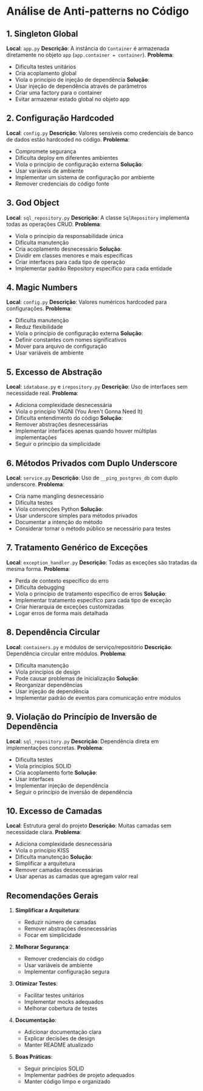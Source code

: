 # Análise de Anti-patterns no Código

## 1. Singleton Global
**Local**: `app.py`
**Descrição**: A instância do `Container` é armazenada diretamente no objeto `app` (`app.container = container`).
**Problema**: 
- Dificulta testes unitários
- Cria acoplamento global
- Viola o princípio de injeção de dependência
**Solução**: 
- Usar injeção de dependência através de parâmetros
- Criar uma factory para o container
- Evitar armazenar estado global no objeto app

## 2. Configuração Hardcoded
**Local**: `config.py`
**Descrição**: Valores sensíveis como credenciais de banco de dados estão hardcoded no código.
**Problema**:
- Compromete segurança
- Dificulta deploy em diferentes ambientes
- Viola o princípio de configuração externa
**Solução**:
- Usar variáveis de ambiente
- Implementar um sistema de configuração por ambiente
- Remover credenciais do código fonte

## 3. God Object
**Local**: `sql_repository.py`
**Descrição**: A classe `SqlRepository` implementa todas as operações CRUD.
**Problema**:
- Viola o princípio da responsabilidade única
- Dificulta manutenção
- Cria acoplamento desnecessário
**Solução**:
- Dividir em classes menores e mais específicas
- Criar interfaces para cada tipo de operação
- Implementar padrão Repository específico para cada entidade

## 4. Magic Numbers
**Local**: `config.py`
**Descrição**: Valores numéricos hardcoded para configurações.
**Problema**:
- Dificulta manutenção
- Reduz flexibilidade
- Viola o princípio de configuração externa
**Solução**:
- Definir constantes com nomes significativos
- Mover para arquivo de configuração
- Usar variáveis de ambiente

## 5. Excesso de Abstração
**Local**: `idatabase.py` e `irepository.py`
**Descrição**: Uso de interfaces sem necessidade real.
**Problema**:
- Adiciona complexidade desnecessária
- Viola o princípio YAGNI (You Aren't Gonna Need It)
- Dificulta entendimento do código
**Solução**:
- Remover abstrações desnecessárias
- Implementar interfaces apenas quando houver múltiplas implementações
- Seguir o princípio da simplicidade

## 6. Métodos Privados com Duplo Underscore
**Local**: `service.py`
**Descrição**: Uso de `__ping_postgres_db` com duplo underscore.
**Problema**:
- Cria name mangling desnecessário
- Dificulta testes
- Viola convenções Python
**Solução**:
- Usar underscore simples para métodos privados
- Documentar a intenção do método
- Considerar tornar o método público se necessário para testes

## 7. Tratamento Genérico de Exceções
**Local**: `exception_handler.py`
**Descrição**: Todas as exceções são tratadas da mesma forma.
**Problema**:
- Perda de contexto específico do erro
- Dificulta debugging
- Viola o princípio de tratamento específico de erros
**Solução**:
- Implementar tratamento específico para cada tipo de exceção
- Criar hierarquia de exceções customizadas
- Logar erros de forma mais detalhada

## 8. Dependência Circular
**Local**: `containers.py` e módulos de serviço/repositório
**Descrição**: Dependência circular entre módulos.
**Problema**:
- Dificulta manutenção
- Viola princípios de design
- Pode causar problemas de inicialização
**Solução**:
- Reorganizar dependências
- Usar injeção de dependência
- Implementar padrão de eventos para comunicação entre módulos

## 9. Violação do Princípio de Inversão de Dependência
**Local**: `sql_repository.py`
**Descrição**: Dependência direta em implementações concretas.
**Problema**:
- Dificulta testes
- Viola princípios SOLID
- Cria acoplamento forte
**Solução**:
- Usar interfaces
- Implementar injeção de dependência
- Seguir o princípio de inversão de dependência

## 10. Excesso de Camadas
**Local**: Estrutura geral do projeto
**Descrição**: Muitas camadas sem necessidade clara.
**Problema**:
- Adiciona complexidade desnecessária
- Viola o princípio KISS
- Dificulta manutenção
**Solução**:
- Simplificar a arquitetura
- Remover camadas desnecessárias
- Usar apenas as camadas que agregam valor real

## Recomendações Gerais

1. **Simplificar a Arquitetura**:
   - Reduzir número de camadas
   - Remover abstrações desnecessárias
   - Focar em simplicidade

2. **Melhorar Segurança**:
   - Remover credenciais do código
   - Usar variáveis de ambiente
   - Implementar configuração segura

3. **Otimizar Testes**:
   - Facilitar testes unitários
   - Implementar mocks adequados
   - Melhorar cobertura de testes

4. **Documentação**:
   - Adicionar documentação clara
   - Explicar decisões de design
   - Manter README atualizado

5. **Boas Práticas**:
   - Seguir princípios SOLID
   - Implementar padrões de projeto adequados
   - Manter código limpo e organizado 
